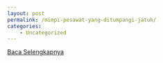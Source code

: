 ```yaml
---
layout: post
permalink: /mimpi-pesawat-yang-ditumpangi-jatuh/
categories:
    - Uncategorized
---
```


[Baca Selengkapnya](/09)